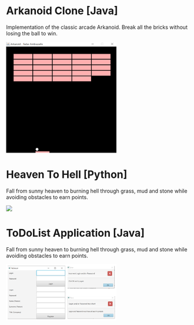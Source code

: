 # Arkanoid Clone [Java]
Implementation of the classic arcade Arkanoid. Break all the bricks without losing the ball to win.

<img src="Java/Arkanoid/Arkanoid.gif" width="300"/>

# Heaven To Hell [Python]
Fall from sunny heaven to burning hell through grass, mud and stone while avoiding obstacles to earn points.

<img src="Python/HeavenToHell.gif" width="300"/>

# ToDoList Application [Java]
Fall from sunny heaven to burning hell through grass, mud and stone while avoiding obstacles to earn points.

<img src="Java/ToDoList/ToDoList1.png" width="300"/>
